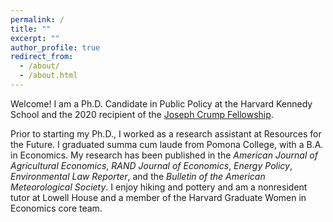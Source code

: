 ```yaml
---
permalink: /
title: ""
excerpt: ""
author_profile: true
redirect_from: 
  - /about/
  - /about.html
---
```


Welcome! I am a Ph.D. Candidate in Public Policy at the Harvard Kennedy School and the 2020 recipient of the [Joseph Crump Fellowship](https://heep.hks.harvard.edu/news/heep-pre-doctoral-fellow-awarded-joseph-crump-fellowship-2020).

Prior to starting my Ph.D., I worked as a research assistant at Resources for the Future. I graduated summa cum laude from Pomona College, with a B.A. in Economics. My research has been published in the *American Journal of Agricultural Economics*, *RAND Journal of Economics*, *Energy Policy*, *Environmental Law Reporter*, and the *Bulletin of the American Meteorological Society*. I enjoy hiking and pottery and am a nonresident tutor at Lowell House and a member of the Harvard Graduate Women in Economics core team. 
